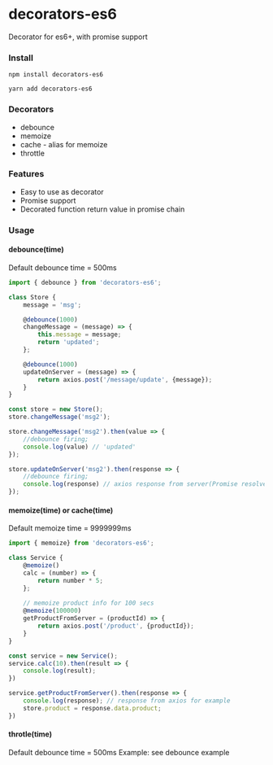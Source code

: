 # decorators-es6
Decorator for es6+, with promise support
### Install
```
npm install decorators-es6
```
```
yarn add decorators-es6
```

### Decorators 
* debounce
* memoize
* cache - alias for memoize
* throttle

### Features
* Easy to use as decorator
* Promise support
* Decorated function return value in promise chain

### Usage
#### debounce(time)
Default debounce time = 500ms
```javascript
import { debounce } from 'decorators-es6';

class Store {
    message = 'msg';

    @debounce(1000)
    changeMessage = (message) => {
        this.message = message;
        return 'updated';
    };

    @debounce(1000)
    updateOnServer = (message) => {
        return axios.post('/message/update', {message});
    }
}

const store = new Store();
store.changeMessage('msg2');

store.changeMessage('msg2').then(value => {
    //debounce firing;
    console.log(value) // 'updated'
});

store.updateOnServer('msg2').then(response => {
    //debounce firing;
    console.log(response) // axios response from server(Promise resolve)
});
```

#### memoize(time) or cache(time)
Default memoize time = 9999999ms
```javascript
import { memoize} from 'decorators-es6';

class Service {
    @memoize()
    calc = (number) => {
        return number * 5;
    };
    
    // memoize product info for 100 secs
    @memoize(100000) 
    getProductFromServer = (productId) => {
        return axios.post('/product', {productId});
    }
}

const service = new Service();
service.calc(10).then(result => {
    console.log(result);
})

service.getProductFromServer().then(response => {
    console.log(response); // response from axios for example
    store.product = response.data.product;
})
```

#### throtle(time)
Default debounce time = 500ms
Example: see debounce example